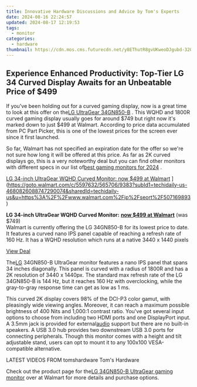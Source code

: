 ```yaml
---
title: Innovative Hardware Discussions and Advice by Tom's Experts
date: 2024-08-16 22:24:57
updated: 2024-08-17 12:19:53
tags:
  - monitor
categories:
  - hardware
thumbnail: https://cdn.mos.cms.futurecdn.net/y8EThutR8gvUKweoDJgubd-320-80.jpg
---
```


## Experience Enhanced Productivity: Top-Tier LG 34 Curved Display Awaits for an Unbeatable Price of $499

If you've been holding out for a curved gaming display, now is a great time to look at this offer on the[LG UltraGear 34GN850-B](https://goto.walmart.com/c/5597632/565706/9383?subId1=techidaily-us-1225800387363550634&sharedId=techidaily-us&u=https%3A%2F%2Fwww.walmart.com%2Fip%2Fseort%2F507169893) . This WQHD and 1800R curved gaming display usually goes for around $749 but right now it's marked down to just $499 at Walmart. According to price data accumulated from PC Part Picker, this is one of the lowest prices for the screen ever since it first launched.

 So far, Walmart has not specified an expiration date for the offer so we're not sure how long it will be offered at this price. As far as 2K curved displays go, this is a very noteworthy deal but you can find other monitors with different specs in our list of[best gaming monitors for 2024](https://tools.techidaily.com) .

[LG 34-inch UltraGear WQHD Curved Monitor: now $499 at Walmart](https://cdn.mos.cms.futurecdn.net/AFeHS9cCn2hrSRfhG47a46-200-100.jpg "LG 34-inch UltraGear WQHD Curved Monitor: now $499 at Walmart") ](https://goto.walmart.com/c/5597632/565706/9383?subId1=techidaily-us-4680826088747290074&sharedId=techidaily-us&u=https%3A%2F%2Fwww.walmart.com%2Fip%2Fseort%2F507169893)

**LG 34-inch UltraGear WQHD Curved Monitor:** [**now $499 at Walmart**](https://goto.walmart.com/c/5597632/565706/9383?subId1=techidaily-us-1245930175967706523&sharedId=techidaily-us&u=https%3A%2F%2Fwww.walmart.com%2Fip%2Fseort%2F507169893) (was $749)  
 Walmart is currently offering the LG 34GN850-B for its lowest price to date. It features a curved nano IPS panel capable of reaching a refresh rate of 160 Hz. It has a WQHD resolution which runs at a native 3440 x 1440 pixels

[View Deal](https://goto.walmart.com/c/5597632/565706/9383?subId1=techidaily-us-4680826088747290074&sharedId=techidaily-us&u=https%3A%2F%2Fwww.walmart.com%2Fip%2Fseort%2F507169893)

 The[LG](https://tools.techidaily.com) 34GN850-B UltraGear monitor features a nano IPS panel that spans 34 inches diagonally. This panel is curved with a radius of 1800R and has a 2K resolution of 3440 x 1440px. The standard max refresh rate of the LG 34GN850-B is 144 Hz, but it reaches 160 Hz with overclocking, while the gray-to-gray response time can get as low as 1 ms.

 This curved 2K display covers 98% of the DCI-P3 color gamut, with pleasingly wide viewing angles. Moreover, it can reach a maximum possible brightness of 400 Nits and 1,000:1 contrast ratio. You've got several input options to choose from including two HDMI ports and one DisplayPort input. A 3.5mm jack is provided for external[audio](https://tools.techidaily.com) support but there are no built-in speakers. A USB 3.0 hub provides two downstream USB 3.0 ports for connecting peripherals. Though this monitor comes with a height and tilt adjustable stand, users can opt to mount it to any 100x100 VESA-compatible alternative.

 LATEST VIDEOS FROM tomshardware Tom's Hardware

 Check out the product page for the[LG 34GN850-B UltraGear gaming monitor](https://goto.walmart.com/c/5597632/565706/9383?subId1=techidaily-us-8708533833740084855&sharedId=techidaily-us&u=https%3A%2F%2Fwww.walmart.com%2Fip%2Fseort%2F507169893) over at Walmart for more details and purchase options.

<ins class="adsbygoogle"
     style="display:block"
     data-ad-format="autorelaxed"
     data-ad-client="ca-pub-7571918770474297"
     data-ad-slot="1223367746"></ins>



<ins class="adsbygoogle"
     style="display:block"
     data-ad-client="ca-pub-7571918770474297"
     data-ad-slot="8358498916"
     data-ad-format="auto"
     data-full-width-responsive="true"></ins>

